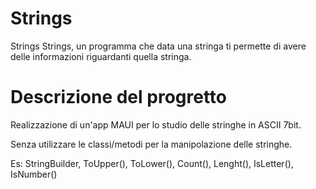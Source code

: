 # Strings
Strings
Strings, un programma che data una stringa ti permette di avere delle informazioni riguardanti quella stringa.

# Descrizione del progretto
Realizzazione di un'app MAUI per lo studio delle stringhe in ASCII 7bit.

Senza utilizzare le classi/metodi per la manipolazione delle stringhe.

Es: StringBuilder, ToUpper(), ToLower(), Count(), Lenght(), IsLetter(), IsNumber()
